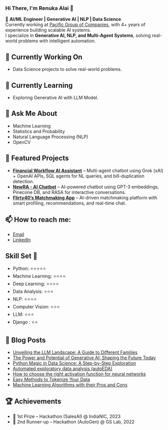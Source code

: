 ### Hi There, I'm Renuka Alai 👋  

🚀 **AI/ML Engineer | Generative AI | NLP | Data Science**  
Currently working at [Pacific Group of Companies]([https://www.indianic.com/](https://pacificgroupcompanies.com/)), with 4+ years of experience building scalable AI systems.  
I specialize in **Generative AI, NLP, and Multi-Agent Systems**, solving real-world problems with intelligent automation.  


## 🔭 Currently Working On

- Data Science projects to solve real-world problems.

## 🌱 Currently Learning

- Exploring Generative AI with LLM Model.
  
## 💬 Ask Me About

- Machine Learning
- Statistics and Probability
- Natural Language Processing (NLP)
- OpenCV

## 🚀 Featured Projects
- **[Financial Workflow AI Assistant](#)** – Multi-agent chatbot using Grok (xAI) + OpenAI APIs, SQL agents for NL queries, and bill-duplication detection.
- **[NewRA - AI Chatbot](#)** – AI-powered chatbot using GPT-3 embeddings, Pinecone DB, and RASA for interactive conversations.
- **[Flirty40’s Matchmaking App](#)** – AI-driven matchmaking platform with smart profiling, recommendations, and real-time chat.

## 📫 How to reach me: 
- [Email](mailto:renukaalai@gmail.com)
- [LinkedIn](https://www.linkedin.com/in/renukaalai/)

## Skill Set :muscle:

- Python: ⭐⭐⭐⭐⭐
- Machine Learning: ⭐⭐⭐⭐
- Deep Learning: ⭐⭐⭐⭐
- Data Analysis: ⭐⭐⭐
- NLP: ⭐⭐⭐⭐
- Computer Vision: ⭐⭐⭐
- LLM: ⭐⭐⭐
- Django : ⭐⭐


## 📝 Blog Posts
- [Unveiling the LLM Landscape: A Guide to Different Families](https://medium.com/@renukaalai/unveiling-the-llm-landscape-a-guide-to-different-families-84a6098f0446)
- [The Power and Potential of Generative AI: Shaping the Future Today](https://medium.com/@renukaalai/the-power-and-potential-of-generative-ai-shaping-the-future-today-b6893903a5e0)
- [Python Magic in Data Science: A Step-by-Step Exploration](https://medium.com/@renukaalai/python-magic-in-data-science-a-step-by-step-exploration-9c40653876c9)
- [Automated exploratory data analysis (autoEDA)](https://medium.com/@renukaalai/automated-exploratory-data-analysis-autoeda-41378e8d3533)
- [How to choose the right activation function for neural networks](https://medium.com/@renukaalai/how-to-choose-the-right-activation-function-for-neural-networks-c8f6b4fbd147)
- [Easy Methods to Tokenize Your Data](https://medium.com/@renukaalai/easy-methods-to-tokenize-your-data-833109296345)
- [Machine Learning Algorithms with their Pros and Cons](https://medium.com/@renukaalai/machine-learning-algorithms-with-their-pros-and-cons-6e26be126394)

## 🏆 Achievements
- 🥇 1st Prize – Hackathon (SalesAI) @ IndiaNIC, 2023
- 🥉 2nd Runner-up – Hackathon (AutoGen) @ GS Lab, 2022


